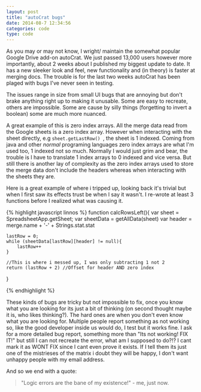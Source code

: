 ```yaml
---
layout: post
title: "autoCrat bugs"
date: 2014-08-7 12:34:56
categories: code
type: code
---
```

	
As you may or may not know, I wright/ maintain the somewhat popular Google Drive add-on autoCrat. We just passed 13,000 users however more importantly, about 2 weeks about I published my biggest update to date. It has a new sleeker look and feel, new functionality and (in theory) is faster at merging docs. The trouble is for the last two weeks autoCrat has been plaged with bugs I've never seen in testing.

The issues range in size from small UI bugs that are annoying but don't brake anything right up to making it unusable. Some are easy to recreate, others are impossible. Some are cause by silly things (forgetting to invert a boolean) some are much more nuanced. 

A great example of this is zero index arrays. All the merge data read from the Google sheets is a zero index array. However when interacting with the sheet directly, e.g `sheet.getLastRow() `, the sheet is 1 indexed. Coming from java and other *normal* programing languages zero index arrays are what I'm used too, 1 indexed not so much. Normally I would just grim and bear, the trouble is I have to translate 1 index arrays to 0 indexed and vice versa. But still there is another lay of complexity as the zero index arrays used to store the merge data don't include the headers whereas when interacting with the sheets they are.

Here is a great example of where i tripped up, looking back it's trivial but when I first saw its effects trust be when I say it wasn't. I re-wrote at least 3 functions before I realized what was causing it.

{% highlight javascript linnos %}
function calcRowsLeft(){
	var sheet = SpreadsheetApp.getSheet;
	var sheetData = getAllData(sheet)
	var header = merge.name + '-' + Strings.stat.stat
	
	lastRow = 0;
	while (sheetData[lastRow][header] != null){
		lastRow++
	}
	
	//This is where i messed up, I was only subtracting 1 not 2
	return (lastRow + 2) //Offset for header AND zero index
}

{% endhighlight %}

These kinds of bugs are tricky but not impossible to fix, once you know what you are looking for its just a bit of thinking (on second thought maybe it is, who likes thinking?). The hard ones are when you don't even know what you are looking for. Multiple people report something as not working so, like the good developer inside us would do, I test but it works fine. I ask for a more detailed bug report, something more than "Its not working! FIX IT!" but still I can not recreate the error, what am I supposed to do?!? I cant mark it as WONT FIX since I cant even prove it exists. If I tell them its just one of the mistrieses of the matrix i doubt they will be happy, I don't want unhappy people with my email address.

And so we end with a quote:

>"Logic errors are the bane of my existence!" - me, just now.